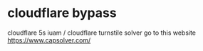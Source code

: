 # cloudflare bypass
 
cloudflare 5s iuam / cloudflare turnstile solver  go to this website https://www.capsolver.com/



 
 
 







